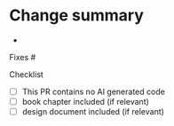 # Change summary

-

Fixes #

Checklist

- [ ] This PR contains no AI generated code
- [ ] book chapter included (if relevant)
- [ ] design document included (if relevant)
